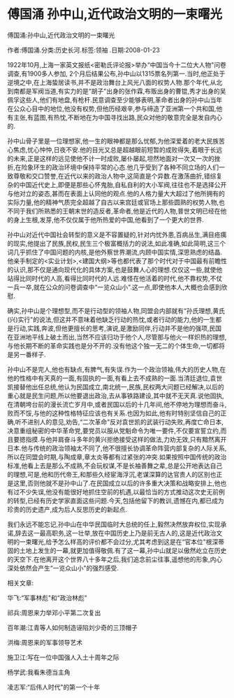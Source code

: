 # 傅国涌  孙中山,近代政治文明的一束曙光    
    
傅国涌:孙中山,近代政治文明的一束曙光    
作者:傅国涌.分类:历史长河.标签:领袖 .日期:2008-01-23    
1922年10月,上海一家英文报纸<密勒氏评论报>举办“中国当今十二位大人物"问卷调查,有1900多人参加, 2个月后结果公布,孙中山以1315票名列第一.当时,他正处于逆境之中,在上海蛰居读书,并不是政治舞台上风光八面的权势人物.那个年代,从北到南都是军阀当道,有实力的是“胡子"出身的张作霖,布贩出身的曹锟,秀才出身的吴佩孚这些人,他们有地盘,有枪杆.民意调查至少能够表明,革命者出身的孙中山当年在公众心目中的地位,他没有权势,但他历经艰辛,参与缔造了亚洲第一个共和国,他有主张,有蓝图,有热忱,不断地在为中国寻找出路,民众对他的敬意完全是发自内心的.    
孙中山骨子里是一位理想家,他一生的眼神都是那么忧郁,为他深爱着的老大民族苦心焦虑,忧心忡忡,日夜不安.他的目光又总是超越眼前短暂的成败得失,着眼于长远的未来,正是这样的远见使他不计一时成败,屡仆屡起,坦然地面对一次又一次的挫折,在险象环生的政治环境中保持平常的心态.他几乎受到了各种不同立场的人们一致尊敬和交口赞誉,在近代以来的政治人物中,这简直是个异数.在激荡曲折,错综复杂的中国近代史上,即便是那些心怀鬼胎,自私自利的大小军阀,往往也不是选择公开与他对立的姿态,甚而在表面上认同他的观点.他的人格力量大大超过了他所拥有的实际力量,他的精神气质完全超越了自古以来宫廷或官场上那些圆熟的权势人物,也不同于我们所熟悉的王朝末世的造反者,革命者,他是近代的人物,普世文明已经在他的身上生根,发芽,他不仅仅属于他所热爱的中国,他看到了一个更大的世界.    
孙中山对近代中国社会转型的意义是不容置疑的,针对内忧外患,百病丛生,满目疮痍的现实,他提出了民族,民权,民生三个极富概括力的说法,如此准确,如此简明,这三个词几乎抓住了中国问题的内核,是他外察世界潮流,内顾中国实情,深思熟虑的结晶.他亲手制定的<实业计划>,<建国大纲>等也都代表了那个时代对于中国最有前瞻性的认识,那不仅是通向现代化的具体方案,也是鼓舞人心的理想.仅仅这一些,就使他站得比同时代的人高,看得比同时代的人远.难怪在他活着的时代,他不靠权势,不仗一兵一卒,就在公众的问卷调查中“一览众山小".这一点,即使他本人,大概也会感到欣慰.    
确实,孙中山是个理想型,而不是行动型的领袖人物,同盟会内部就有“孙氏理想,黄氏(兴)实行"的说法,但这并不意味着他缺乏行动的热忱,或者行动的能力,他的一生都是行动,实践,奔波,但他更擅长的思考,演说,是激励同伴,行动并不是他的强项,民国在亚洲地平线上破土而出,当然不应该归功于他个人,尽管那与他火一样炽热的理想,与他长期不断的革命实践也是分不开的.没有他这个独一无二的个体生命,一切都将是另一番样子.    
孙中山不是完人,他也有缺点,有脾气,有失误.作为一个政治领袖,伟大的历史人物,在他的性格中有天真的一面,有固执的一面,有看上去不成熟的一面.当清廷退位,袁世凯接替他出任总统,他认为民国成立,南北统一,民族,民权两大问题已经解决,以后的重心就是民生问题,所以他要退出政治,去从事铁路建设,其中就不无天真.说他固执,在清朝垮台前的漫长流亡岁月中,或者民国以后的十几年间,他不停地为理想而奋斗,败而不馁,与他的这种性格特征应该也有关系.也因为如此,他有时特别坚信自己的正确,听不进别人的意见,劝告,“二次革命"反对袁世凯的武装行动失败,再度亡命日本,决意重组秘密的中华革命党,要党员以服从党魁命令为唯一要件,不仅要宣誓立约,而且要摁指摸.与他并肩奋斗多年的黄兴拒绝接受这样的做法,力劝无效,只有黯然离开日本.他与传统的政治领袖太不同了,他不很擅长协调革命阵营内部复杂的人际关系,所以在同盟会时期,与陶成章,章太炎等都有过紧张的冲突.如果按照中国传统的政治标准,他看上去是那么不成熟,不会玩权谋,不是长袖善舞之辈,总是公开地表达自己的理想,可是,他和历代帝王,和那些久经宦海浮沉,老谋深算的达官贵人的区别也正是这里,否则他就不是孙中山了.在民国成立以后的许多重大决策和战略安排上,他也有过不少失误,他没有能很好地抓住空前的机遇,以最恰当的方式推动这次史无前例的转型,已经有历史学家直面这些问题.今天,包括他留下的教训,遗憾在内,都已成为珍贵的历史遗产,成为后人反思历史的新起点.    
我们永远不能忘记,孙中山在中华民国临时大总统的任上,毅然决然放弃权位,实现承诺,辞去这一最高职务,这一壮举,放在中国历史上乃是前无古人的,这是近代政治文明的一束曙光,给予怎么样高的评价都不会过分,尤其考虑到这是在“官本位"根深蒂固的土地上发生的一幕,就更加值得敬佩.有了这一幕,孙中山就足以傲然屹立在历史的天空下.在他离开这个世界八十多年之后,我们追念前尘往事,遥想他的形象,内心深处依然会产生“一览众山小"的强烈感受.    
    
相关文章:    
华飞:“军事林彪"和“政治林彪"    
祁兵:周恩来力举邓小平第二次复出    
百年潮:江青等人如何制造诬陷刘少奇的三顶帽子    
洪梅:周恩来的军事领导艺术    
施卫江:写在一位中国强人入土十周年之际    
杨学武:我看朱德当主角    
凌志军:“后伟人时代"的第一个十年